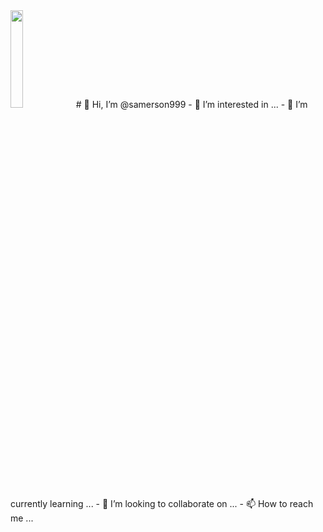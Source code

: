 <img width=20% src="https://www.imagensanimadas.com/data/media/562/linha-imagem-animada-0390.gif"/>
# 👋 Hi, I’m @samerson999
- 👀 I’m interested in ...
- 🌱 I’m currently learning ...
- 💞️ I’m looking to collaborate on ...
- 📫 How to reach me ...

<!---
samerson999/samerson999 is a ✨ special ✨ repository because its `README.md` (this file) appears on your GitHub profile.
You can click the Preview link to take a look at your changes.
--->
